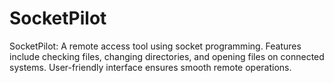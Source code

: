 # SocketPilot
SocketPilot: A remote access tool using socket programming. Features include checking files, changing directories, and opening files on connected systems. User-friendly interface ensures smooth remote operations.
